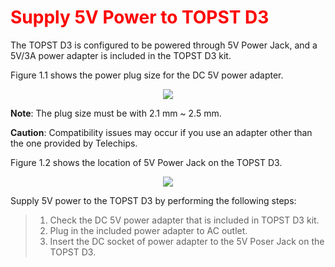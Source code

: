 <h1 style="color:red">
  Supply 5V Power to TOPST D3
</h1>


The TOPST D3 is configured to be powered through 5V Power Jack, and a 5V/3A power adapter is included in the TOPST D3 kit.  


Figure 1.1 shows the power plug size for the DC 5V power adapter.  
<p align="center"><img src="https://github.com/Topst-Dev/Documentation/assets/161264431/d12fe96d-e73b-41fb-998e-a0cb92eea39d"></p>  

**Note**: The plug size must be with 2.1 mm ~ 2.5 mm.  

**Caution**: Compatibility issues may occur if you use an adapter other than the one provided by Telechips.  


Figure 1.2 shows the location of 5V Power Jack on the TOPST D3.  
<p align="center"><img src="https://github.com/Topst-Dev/Documentation/assets/161264431/3a5f5737-1d45-4c4a-9d5a-3aab1abec715"></p>  


Supply 5V power to the TOPST D3 by performing the following steps:
>  1. Check the DC 5V power adapter that is included in TOPST D3 kit.
>  2. Plug in the included power adapter to AC outlet.
>  3. Insert the DC socket of power adapter to the 5V Poser Jack on the TOPST D3.
